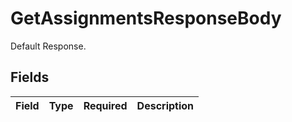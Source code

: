 # GetAssignmentsResponseBody

Default Response.


## Fields

| Field       | Type        | Required    | Description |
| ----------- | ----------- | ----------- | ----------- |